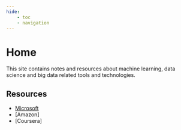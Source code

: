 ```yaml
---
hide:
    - toc
    - navigation
---
```


# Home

This site contains notes and resources about machine learning, data science and big data related
tools and technologies.

## Resources

- [Microsoft](https://learn.microsoft.com/)
- [Amazon]
- [Coursera]
